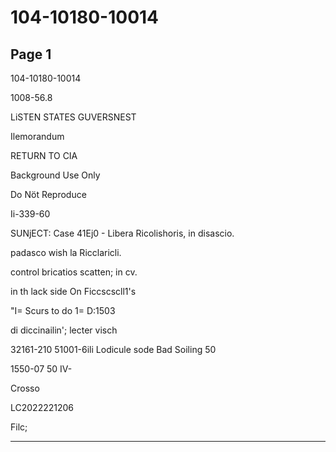 # 104-10180-10014

## Page 1

104-10180-10014

1008-56.8

LiSTEN STATES GUVERSNEST

Ilemorandum

RETURN TO CIA

Background Use Only

Do Nöt Reproduce

Ii-339-60

SUNjECT: Case 41Ej0 - Libera Ricolishoris, in disascio.

padasco wish la Ricclaricli.

control bricatios scatten; in cv.

in th lack side On Ficcscscll1's

"I= Scurs to do 1= D:1503

di diccinailin'; lecter visch

32161-210 51001-6ili Lodicule sode Bad Soiling 50

1550-07 50 IV-

Crosso

LC2022221206

Filc;

---

